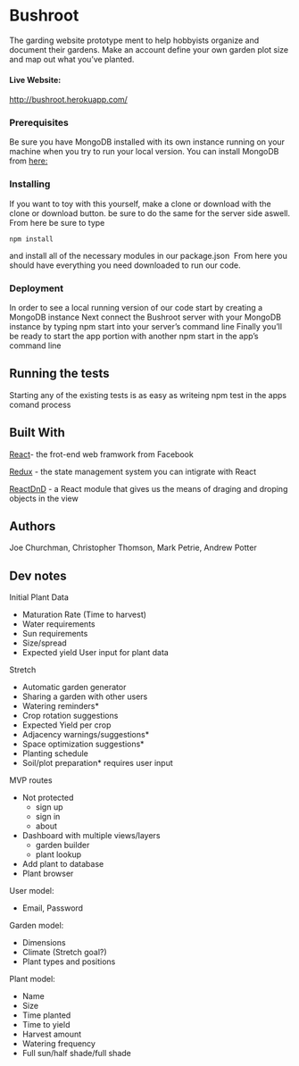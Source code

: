# Bushroot
The garding website prototype ment to help hobbyists organize and document their gardens. Make an account define your own garden plot size and map out what you’ve planted.
#### Live Website:
http://bushroot.herokuapp.com/
### Prerequisites
Be sure you have MongoDB installed with its own instance running on your machine when you try to run your local version.
You can install MongoDB from [here:](https://docs.mongodb.com/getting-started/shell/installation/)
### Installing
If you want to toy with this yourself, make a clone or download with the clone or download button.
be sure to do the same for the server side aswell.
From here be sure to type
```
npm install
```
and install all of the necessary modules in our package.json 
From here you should have everything you need downloaded to run our code.
### Deployment
In order to see a local running version of our code start by creating a MongoDB instance
Next connect the Bushroot server with your MongoDB instance by typing npm start into your server’s command line
Finally you’ll be ready to start the app portion with another npm start in the app’s command line

## Running the tests
Starting any of the existing tests is as easy as writeing npm test in the apps comand process

## Built With
[React](https://reactjs.org/)- the frot-end web framwork from Facebook

[Redux](http://redux.js.org/) - the state management system you can intigrate with React

[ReactDnD](https://github.com/react-dnd/react-dnd) - a React module that gives us the means of draging and droping objects in the view

## Authors
Joe Churchman, Christopher Thomson, Mark Petrie, Andrew Potter

## Dev notes
Initial Plant Data
* Maturation Rate (Time to harvest)
* Water requirements
* Sun requirements
* Size/spread
* Expected yield
User input for plant data

Stretch
* Automatic garden generator
* Sharing a garden with other users
* Watering reminders*
* Crop rotation suggestions
* Expected Yield per crop
* Adjacency warnings/suggestions*
* Space optimization suggestions*
* Planting schedule
* Soil/plot preparation*
requires user input

MVP routes
* Not protected
    * sign up
    * sign in
    * about
* Dashboard with multiple views/layers
    * garden builder
    * plant lookup
* Add plant to database
* Plant browser

User model:
* Email, Password

Garden model:
* Dimensions
* Climate (Stretch goal?)
* Plant types and positions

Plant model:
* Name
* Size
* Time planted
* Time to yield
* Harvest amount
* Watering frequency
* Full sun/half shade/full shade
